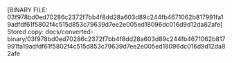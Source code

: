 [BINARY FILE: 03f978bd0ed70286c2372f7bb4f8dd28a603d89c244fb4671062b817991fa19adfdf61f5802f4c515d853c79639d7ee2e005ed18096dc016d9d12da82afe]
Stored copy: docs/converted-binary/03f978bd0ed70286c2372f7bb4f8dd28a603d89c244fb4671062b817991fa19adfdf61f5802f4c515d853c79639d7ee2e005ed18096dc016d9d12da82afe

